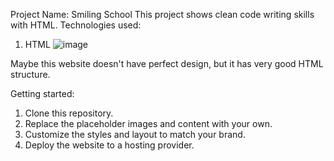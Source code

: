 Project Name: Smiling School
This project shows clean code writing skills with HTML.
Technologies used:
1. HTML
![image](https://github.com/urfan03/holbertonschool-web-development/assets/83137111/c1dc5396-b929-4dff-9504-a14f5d064517)


Maybe this website doesn't have perfect design, but it has very good HTML structure.

Getting started:

1. Clone this repository.
2. Replace the placeholder images and content with your own.
3. Customize the styles and layout to match your brand.
4. Deploy the website to a hosting provider.
